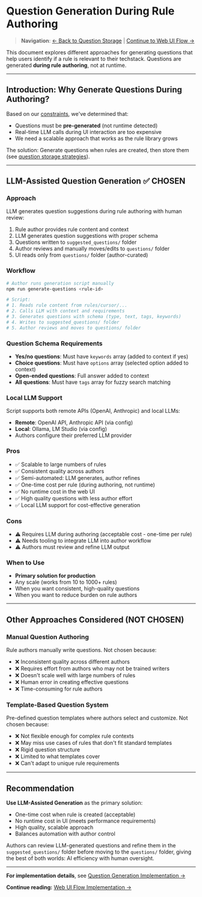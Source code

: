 # Question Generation During Rule Authoring

> **Navigation**: [← Back to Question Storage](./question-storage.md) | [Continue to Web UI Flow →](./web-ui-flow.md)

This document explores different approaches for generating questions that help users identify if a rule is relevant to their techstack. Questions are generated **during rule authoring**, not at runtime.

---

## Introduction: Why Generate Questions During Authoring?

Based on our [constraints](./techstack-identification.md#technical-approach-questions), we've determined that:

- Questions must be **pre-generated** (not runtime detected)
- Real-time LLM calls during UI interaction are too expensive
- We need a scalable approach that works as the rule library grows

The solution: Generate questions when rules are created, then store them (see [question storage strategies](./question-storage.md)).

---

## LLM-Assisted Question Generation ✅ **CHOSEN**

### Approach

LLM generates question suggestions during rule authoring with human review:

1. Rule author provides rule content and context
2. LLM generates question suggestions with proper schema
3. Questions written to `suggested_questions/` folder
4. Author reviews and manually moves/edits to `questions/` folder
5. UI reads only from `questions/` folder (author-curated)

### Workflow

```bash
# Author runs generation script manually
npm run generate-questions <rule-id>

# Script:
# 1. Reads rule content from rules/cursor/...
# 2. Calls LLM with context and requirements
# 3. Generates questions with schema (type, text, tags, keywords)
# 4. Writes to suggested_questions/ folder
# 5. Author reviews and moves to questions/ folder
```

### Question Schema Requirements

- **Yes/no questions**: Must have `keywords` array (added to context if yes)
- **Choice questions**: Must have `options` array (selected option added to context)
- **Open-ended questions**: Full answer added to context
- **All questions**: Must have `tags` array for fuzzy search matching

### Local LLM Support

Script supports both remote APIs (OpenAI, Anthropic) and local LLMs:

- **Remote**: OpenAI API, Anthropic API (via config)
- **Local**: Ollama, LM Studio (via config)
- Authors configure their preferred LLM provider

### Pros

- ✅ Scalable to large numbers of rules
- ✅ Consistent quality across authors
- ✅ Semi-automated: LLM generates, author refines
- ✅ One-time cost per rule (during authoring, not runtime)
- ✅ No runtime cost in the web UI
- ✅ High quality questions with less author effort
- ✅ Local LLM support for cost-effective generation

### Cons

- ⚠️ Requires LLM during authoring (acceptable cost - one-time per rule)
- ⚠️ Needs tooling to integrate LLM into author workflow
- ⚠️ Authors must review and refine LLM output

### When to Use

- **Primary solution for production**
- Any scale (works from 10 to 1000+ rules)
- When you want consistent, high-quality questions
- When you want to reduce burden on rule authors

---

## Other Approaches Considered (NOT CHOSEN)

### Manual Question Authoring

Rule authors manually write questions. Not chosen because:

- ❌ Inconsistent quality across different authors
- ❌ Requires effort from authors who may not be trained writers
- ❌ Doesn't scale well with large numbers of rules
- ❌ Human error in creating effective questions
- ❌ Time-consuming for rule authors

### Template-Based Question System

Pre-defined question templates where authors select and customize. Not chosen because:

- ❌ Not flexible enough for complex rule contexts
- ❌ May miss use cases of rules that don't fit standard templates
- ❌ Rigid question structure
- ❌ Limited to what templates cover
- ❌ Can't adapt to unique rule requirements

---

## Recommendation

**Use LLM-Assisted Generation** as the primary solution:

- One-time cost when rule is created (acceptable)
- No runtime cost in UI (meets performance requirements)
- High quality, scalable approach
- Balances automation with author control

Authors can review LLM-generated questions and refine them in the `suggested_questions/` folder before moving to the `questions/` folder, giving the best of both worlds: AI efficiency with human oversight.

---

**For implementation details**, see [Question Generation Implementation →](./question-generation-implementation.md)

**Continue reading:** [Web UI Flow Implementation →](./web-ui-flow.md)
